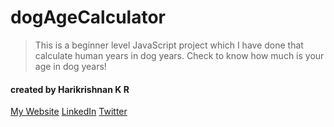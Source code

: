 # dogAgeCalculator
>This is a beginner level JavaScript project which I have done that calculate human years in dog years.
>Check to know how much is your age in dog years!

#### created by Harikrishnan K R

[My Website](https://harikrishnan.dev)
[LinkedIn](https://www.linkedin.com/in/iamhrk/ "LinkedIn")
[Twitter](https://www.twitter.com/i_am_hrk_)
